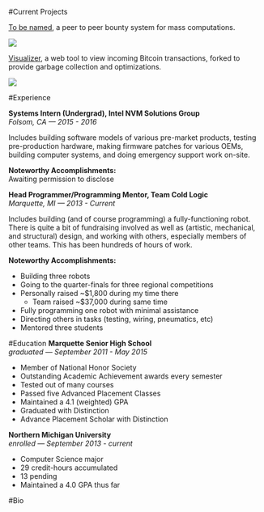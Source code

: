 #Current Projects

[To be named](https://gappleto97.github.io/Senior-Project), a peer to peer bounty system for mass computations.

![](http://i.imgur.com/xCsjOto.png)

[Visualizer](https://gappleto97.github.io/visualizer), a web tool to view incoming Bitcoin transactions, forked to provide garbage collection and optimizations.

![](http://i.imgur.com/k9y20Eh.png)

#Experience

**Systems Intern (Undergrad), Intel NVM Solutions Group**<br>
*Folsom, CA — 2015 - 2016*

Includes building software models of various pre-market products, testing pre-production hardware, making firmware patches for various OEMs, building computer systems, and doing emergency support work on-site.

__Noteworthy Accomplishments:__<br>
Awaiting permission to disclose

**Head Programmer/Programming Mentor, Team Cold Logic**<br>
*Marquette, MI — 2013 - Current*

Includes building (and of course programming) a fully-functioning robot.  There is quite a bit of fundraising involved as well as (artistic, mechanical, and structural) design, and working with others, especially members of other teams.  This has been hundreds of hours of work.

__Noteworthy Accomplishments:__
* Building three robots
* Going to the quarter-finals for three regional competitions
* Personally raised ~$1,800 during my time there
  * Team raised ~$37,000 during same time
* Fully programming one robot with minimal assistance
* Directing others in tasks (testing, wiring, pneumatics, etc)
* Mentored three students

#Education
**Marquette Senior High School**<br>
*graduated — September 2011 - May 2015*                                                                    
* Member of National Honor Society
* Outstanding Academic Achievement awards every semester
* Tested out of many courses
* Passed five Advanced Placement Classes
* Maintained a  4.1 (weighted) GPA
* Graduated with Distinction
* Advance Placement Scholar with Distinction

**Northern Michigan University**<br>
*enrolled — September 2013 - current*
* Computer Science major
* 29 credit-hours accumulated
* 13 pending
* Maintained a 4.0 GPA thus far

#Bio

